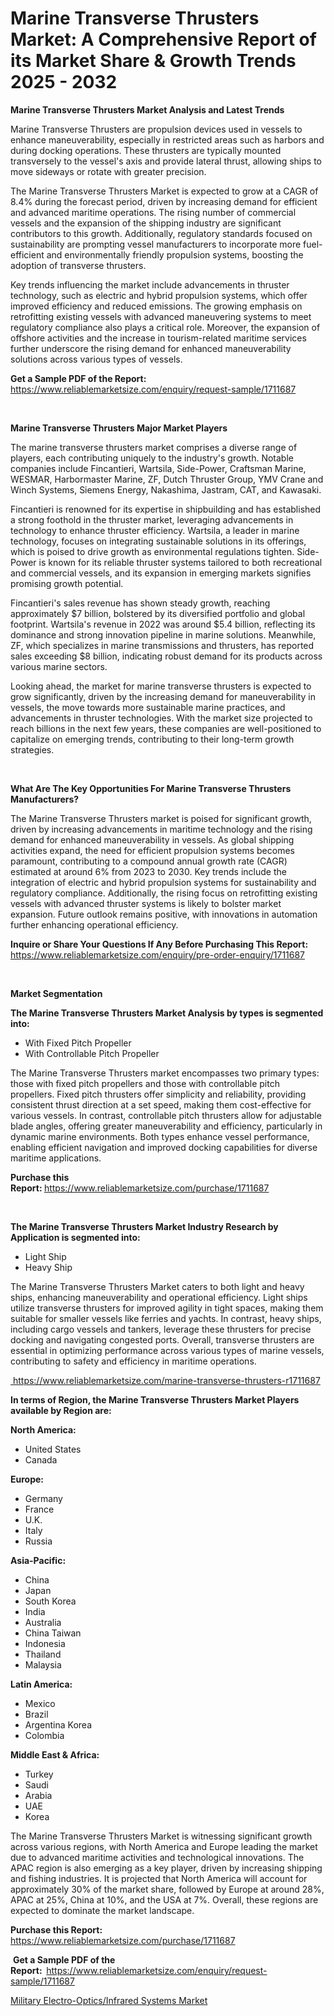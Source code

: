 <p><h1>Marine Transverse Thrusters Market: A Comprehensive Report of its Market Share & Growth Trends 2025 - 2032</h1></p><p><strong>Marine Transverse Thrusters Market Analysis and Latest Trends</strong></p>
<p><p>Marine Transverse Thrusters are propulsion devices used in vessels to enhance maneuverability, especially in restricted areas such as harbors and during docking operations. These thrusters are typically mounted transversely to the vessel's axis and provide lateral thrust, allowing ships to move sideways or rotate with greater precision. </p><p>The Marine Transverse Thrusters Market is expected to grow at a CAGR of 8.4% during the forecast period, driven by increasing demand for efficient and advanced maritime operations. The rising number of commercial vessels and the expansion of the shipping industry are significant contributors to this growth. Additionally, regulatory standards focused on sustainability are prompting vessel manufacturers to incorporate more fuel-efficient and environmentally friendly propulsion systems, boosting the adoption of transverse thrusters.</p><p>Key trends influencing the market include advancements in thruster technology, such as electric and hybrid propulsion systems, which offer improved efficiency and reduced emissions. The growing emphasis on retrofitting existing vessels with advanced maneuvering systems to meet regulatory compliance also plays a critical role. Moreover, the expansion of offshore activities and the increase in tourism-related maritime services further underscore the rising demand for enhanced maneuverability solutions across various types of vessels.</p></p>
<p><strong>Get a Sample PDF of the Report:&nbsp;</strong> <a href="https://www.reliablemarketsize.com/enquiry/request-sample/1711687?utm_campaign=1103&utm_medium=2&utm_source=Github&utm_content=ia&utm_term=11012025&utm_id=marine-transverse-thrusters">https://www.reliablemarketsize.com/enquiry/request-sample/1711687</a></p>
<p>&nbsp;</p>
<p><strong>Marine Transverse Thrusters Major Market Players</strong></p>
<p><p>The marine transverse thrusters market comprises a diverse range of players, each contributing uniquely to the industry's growth. Notable companies include Fincantieri, Wartsila, Side-Power, Craftsman Marine, WESMAR, Harbormaster Marine, ZF, Dutch Thruster Group, YMV Crane and Winch Systems, Siemens Energy, Nakashima, Jastram, CAT, and Kawasaki.</p><p>Fincantieri is renowned for its expertise in shipbuilding and has established a strong foothold in the thruster market, leveraging advancements in technology to enhance thruster efficiency. Wartsila, a leader in marine technology, focuses on integrating sustainable solutions in its offerings, which is poised to drive growth as environmental regulations tighten. Side-Power is known for its reliable thruster systems tailored to both recreational and commercial vessels, and its expansion in emerging markets signifies promising growth potential.</p><p>Fincantieri's sales revenue has shown steady growth, reaching approximately $7 billion, bolstered by its diversified portfolio and global footprint. Wartsila's revenue in 2022 was around $5.4 billion, reflecting its dominance and strong innovation pipeline in marine solutions. Meanwhile, ZF, which specializes in marine transmissions and thrusters, has reported sales exceeding $8 billion, indicating robust demand for its products across various marine sectors.</p><p>Looking ahead, the market for marine transverse thrusters is expected to grow significantly, driven by the increasing demand for maneuverability in vessels, the move towards more sustainable marine practices, and advancements in thruster technologies. With the market size projected to reach billions in the next few years, these companies are well-positioned to capitalize on emerging trends, contributing to their long-term growth strategies.</p></p>
<p>&nbsp;</p>
<p><strong>What Are The Key Opportunities For Marine Transverse Thrusters Manufacturers?</strong></p>
<p><p>The Marine Transverse Thrusters market is poised for significant growth, driven by increasing advancements in maritime technology and the rising demand for enhanced maneuverability in vessels. As global shipping activities expand, the need for efficient propulsion systems becomes paramount, contributing to a compound annual growth rate (CAGR) estimated at around 6% from 2023 to 2030. Key trends include the integration of electric and hybrid propulsion systems for sustainability and regulatory compliance. Additionally, the rising focus on retrofitting existing vessels with advanced thruster systems is likely to bolster market expansion. Future outlook remains positive, with innovations in automation further enhancing operational efficiency.</p></p>
<p><strong>Inquire or Share Your Questions If Any Before Purchasing This Report:</strong> <a href="https://www.reliablemarketsize.com/enquiry/pre-order-enquiry/1711687?utm_campaign=1103&utm_medium=2&utm_source=Github&utm_content=ia&utm_term=11012025&utm_id=marine-transverse-thrusters">https://www.reliablemarketsize.com/enquiry/pre-order-enquiry/1711687</a></p>
<p>&nbsp;</p>
<p><strong>Market Segmentation</strong></p>
<p><strong>The Marine Transverse Thrusters Market Analysis by types is segmented into:</strong></p>
<p><ul><li>With Fixed Pitch Propeller</li><li>With Controllable Pitch Propeller</li></ul></p>
<p><p>The Marine Transverse Thrusters market encompasses two primary types: those with fixed pitch propellers and those with controllable pitch propellers. Fixed pitch thrusters offer simplicity and reliability, providing consistent thrust direction at a set speed, making them cost-effective for various vessels. In contrast, controllable pitch thrusters allow for adjustable blade angles, offering greater maneuverability and efficiency, particularly in dynamic marine environments. Both types enhance vessel performance, enabling efficient navigation and improved docking capabilities for diverse maritime applications.</p></p>
<p><strong>Purchase this Report:&nbsp;</strong><a href="https://www.reliablemarketsize.com/purchase/1711687?utm_campaign=1103&utm_medium=2&utm_source=Github&utm_content=ia&utm_term=11012025&utm_id=marine-transverse-thrusters">https://www.reliablemarketsize.com/purchase/1711687</a></p>
<p>&nbsp;</p>
<p><strong>The Marine Transverse Thrusters Market Industry Research by Application is segmented into:</strong></p>
<p><ul><li>Light Ship</li><li>Heavy Ship</li></ul></p>
<p><p>The Marine Transverse Thrusters Market caters to both light and heavy ships, enhancing maneuverability and operational efficiency. Light ships utilize transverse thrusters for improved agility in tight spaces, making them suitable for smaller vessels like ferries and yachts. In contrast, heavy ships, including cargo vessels and tankers, leverage these thrusters for precise docking and navigating congested ports. Overall, transverse thrusters are essential in optimizing performance across various types of marine vessels, contributing to safety and efficiency in maritime operations.</p></p>
<p><a href="https://www.reliablemarketsize.com/marine-transverse-thrusters-r1711687?utm_campaign=1103&utm_medium=2&utm_source=Github&utm_content=ia&utm_term=11012025&utm_id=marine-transverse-thrusters">&nbsp;https://www.reliablemarketsize.com/marine-transverse-thrusters-r1711687</a></p>
<p><strong>In terms of Region, the Marine Transverse Thrusters Market Players available by Region are:</strong></p>
<p>
    <p> <strong> North America: </strong>
        <ul>
            <li>United States</li>
            <li>Canada</li>
        </ul>
        </p> 
    <p> <strong> Europe: </strong>
        <ul>
            <li>Germany</li>
            <li>France</li>
            <li>U.K.</li>
            <li>Italy</li>
            <li>Russia</li>
        </ul>
        </p> 
    <p> <strong> Asia-Pacific: </strong>
        <ul>
            <li>China</li>
            <li>Japan</li>
            <li>South Korea</li>
            <li>India</li>
            <li>Australia</li>
            <li>China Taiwan</li>
            <li>Indonesia</li>
            <li>Thailand</li>
            <li>Malaysia</li>
        </ul>
        </p> 
    <p> <strong> Latin America: </strong>
        <ul>
            <li>Mexico</li>
            <li>Brazil</li>
            <li>Argentina Korea</li>
            <li>Colombia</li>
        </ul>
        </p> 
    <p> <strong> Middle East & Africa: </strong>
        <ul>
            <li>Turkey</li>
            <li>Saudi</li>
            <li>Arabia</li>
            <li>UAE</li>
            <li>Korea</li>
        </ul>
    </p>
    </p>
<p><p>The Marine Transverse Thrusters Market is witnessing significant growth across various regions, with North America and Europe leading the market due to advanced maritime activities and technological innovations. The APAC region is also emerging as a key player, driven by increasing shipping and fishing industries. It is projected that North America will account for approximately 30% of the market share, followed by Europe at around 28%, APAC at 25%, China at 10%, and the USA at 7%. Overall, these regions are expected to dominate the market landscape.</p></p>
<p><strong>Purchase this Report: </strong><a href="https://www.reliablemarketsize.com/purchase/1711687?utm_campaign=1103&utm_medium=2&utm_source=Github&utm_content=ia&utm_term=11012025&utm_id=marine-transverse-thrusters">https://www.reliablemarketsize.com/purchase/1711687</a></p>
<p>&nbsp;<strong>Get a Sample PDF of the Report:&nbsp;&nbsp;</strong><a href="https://www.reliablemarketsize.com/enquiry/request-sample/1711687?utm_campaign=1103&utm_medium=2&utm_source=Github&utm_content=ia&utm_term=11012025&utm_id=marine-transverse-thrusters">https://www.reliablemarketsize.com/enquiry/request-sample/1711687</a></p>
<p><strong></strong></p>
<p><p><a href="https://github.com/gdfhhhj/Market-Research-Report-List-7/blob/main/military-electro-opticsinfrared-systems-market.md?utm_campaign=1103&utm_medium=2&utm_source=Github&utm_content=ia&utm_term=11012025&utm_id=marine-transverse-thrusters">Military Electro-Optics/Infrared Systems Market</a></p></p>